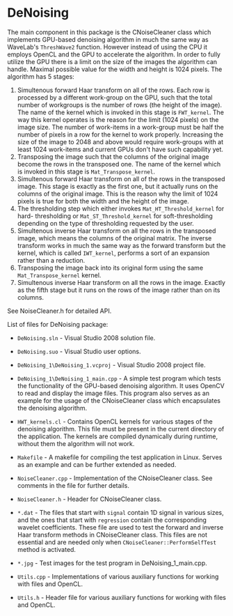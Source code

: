 # DeNoising

The main component in this package is the CNoiseCleaner class which implements
GPU-based denoising algorithm in much the same way as WaveLab's `ThreshWave2`
function. However instead of using the CPU it employs OpenCL and the GPU to
accelerate the algorithm.
In order to fully utilize the GPU there is a limit on the size of the images
the algorithm can handle. Maximal possible value for the width and height is
1024 pixels.
The algorithm has 5 stages:
1. Simultenous forward Haar transform on all of the rows. Each row is processed
   by a different work-group on the GPU, such that the total number of workgroups
   is the number of rows (the height of the image). The name of the kernel which
   is invoked in this stage is `FWT_kernel`. The way this kernel operates is the
   reason for the limit (1024 pixels) on the image size. The number of work-items
   in a work-group must be half the number of pixels in a row for the kernel to
   work properly. Increasing the size of the image to 2048 and above would require
   work-groups with at least 1024 work-items and current GPUs don't have such
   capability yet.
2. Transposing the image such that the columns of the original image become the
   rows in the transposed one. The name of the kernel which is invoked in this
   stage is `Mat_Transpose_kernel`.
3. Simultenous forward Haar transform on all of the rows in the transposed
   image. This stage is exactly as the first one, but it actually runs on the
   columns of the original image. This is the reason why the limit of 1024 pixels
   is true for both the width and the height of the image.
4. The thresholding step which either invokes `Mat_HT_Threshold_kernel` for hard-
   thresholding or `Mat_ST_Threshold_kernel` for soft-thresholding depending on
   the type of thresholding requested by the user.   
5. Simultenous inverse Haar transform on all the rows in the transposed image,
   which means the columns of the original matrix. The inverse transform works in
   much the same way as the forward transform but the kernel, which is called
   `IWT_kernel`, performs a sort of an expansion rather than a reduction.
6. Transposing the image back into its original form using the same
   `Mat_Transpose_kernel` kernel.
7. Simultenous inverse Haar transform on all the rows in the image. Exactly as
   the fifth stage but it runs on the rows of the image rather than on its
   columns.
   
See NoiseCleaner.h for detailed API.


List of files for DeNoising package:

* `DeNoising.sln` - Visual Studio 2008 solution file.

* `DeNoising.suo` - Visual Studio user options.

* `DeNoising_1\DeNoising_1.vcproj` - Visual Studio 2008 project file.

* `DeNoising_1\DeNoising_1_main.cpp` - A simple test program which tests the functionality
   of the GPU-based denoising algorithm. It uses OpenCV to read and display the image files.
   This program also serves as an example for the usage of the CNoiseCleaner class which 
   encapsulates the denoising algorithm.

* `HWT_kernels.cl` - Contains OpenCL kernels for various stages of the denoising
   algorithm. This file must be present in the current directory
   of the application. The kernels are compiled dynamically during
   runtime, without them the algorithm will not work.

* `Makefile` - A makefile for compiling the test application in Linux. Serves as an
   example and can be further extended as needed.

* `NoiseCleaner.cpp` - Implementation of the CNoiseCleaner class. See comments in
   the file for further details.

* `NoiseCleaner.h` - Header for CNoiseCleaner class.
	
* `*.dat` - The files that start with `signal` contain 1D signal in various sizes, and
   the ones that start with `regression` contain the corresponding wavelet coefficients. 
   These file are used to test the forward and inverse Haar transform methods in CNoiseCleaner 
   class. This files are not essential and are needed only when `CNoiseCleaner::PerformSelfTest` 
   method is activated.

* `*.jpg` - Test images for the test program in DeNoising_1_main.cpp.
	
* `Utils.cpp` - Implementations of various auxiliary functions for working with files and OpenCL.

* `Utils.h` - Header file for various auxiliary functions for working with files and OpenCL.
